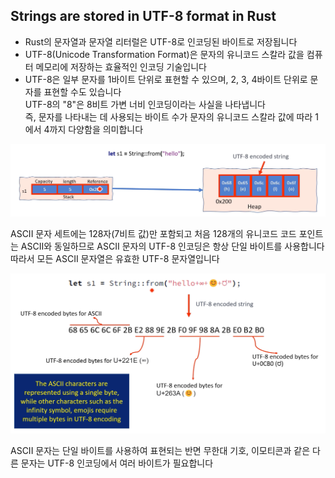 ## Strings are stored in UTF-8 format in Rust

* Rust의 문자열과 문자열 리터럴은 UTF-8로 인코딩된 바이트로 저장됩니다
* UTF-8(Unicode Transformation Format)은 문자의 유니코드 스칼라 값을 컴퓨터 메모리에 저장하는 효율적인 인코딩 기술입니다
* UTF-8은 일부 문자를 1바이트 단위로 표현할 수 있으며, 2, 3, 4바이트 단위로 문자를 표현할 수도 있습니다  
  UTF-8의 "8"은 8비트 가변 너비 인코딩이라는 사실을 나타냅니다  
  즉, 문자를 나타내는 데 사용되는 바이트 수가 문자의 유니코드 스칼라 값에 따라 1에서 4까지 다양함을 의미합니다

![img.png](attachments/img1.png)

ASCII 문자 세트에는 128자(7비트 값)만 포함되고 처음 128개의 유니코드 코드 포인트는 ASCII와 동일하므로 ASCII 문자의 UTF-8 인코딩은 항상 단일 바이트를 사용합니다  
따라서 모든 ASCII 문자열은 유효한 UTF-8 문자열입니다

![img.png](attachments/img2.png)

ASCII 문자는 단일 바이트를 사용하여 표현되는 반면 무한대 기호, 이모티콘과 같은 다른 문자는 UTF-8 인코딩에서 여러 바이트가 필요합니다